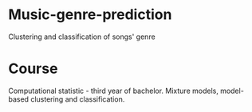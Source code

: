 # Music-genre-prediction
Clustering and classification of songs' genre

# Course
Computational statistic - third year of bachelor. 
Mixture models, model-based clustering and classification. 
